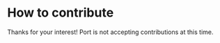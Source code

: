# How to contribute

Thanks for your interest! Port is not accepting contributions at this time.

<!--

# Build environment

Port is built using Xcode 15 on macOS Sonoma. All external dependencies are handled through the Swift Package Manager.

# Code style

Every Port commit is automatically linted using SwiftLint. You can run these checks locally simply by building in Xcode, violations will appear as errors or warnings. For your pull request to be merged, you must meet all the requirements outlined by SwiftLint and have no violations.

Generally, it is not advised to disable a SwiftLint rule, but there are certain situations where it is necessary. Please use your discretion when disabling rules temporarily.

SwiftLint does not fully check indentation, but we ask that you indent with 4-width spaces. This can be automatically configured in Xcode's settings.

All added strings must be properly localised and added to the EN strings file. Do not add keys for other languages or translate within your PR. All translations should be handled on [Crowdin](https://crowdin.com/project/Port).

# Making your PR

Please provide a detailed description of your changes in your PR. If your commits contain UI changes, we ask that you provide screenshots.

# Review

Once your pull request passes CI SwiftLint checks and builds, it will be ready for review. You may receive feedback on code that should changed. Once you have received an approval, your code will be merged!

-->
